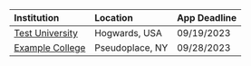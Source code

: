 | **Institution** | **Location** | **App Deadline** |
| :----       | :---       | :--- |
| [Test University](#testu) | Hogwards, USA | 09/19/2023 |
| [Example College](#examplecoll) | Pseudoplace, NY | 09/28/2023 |

